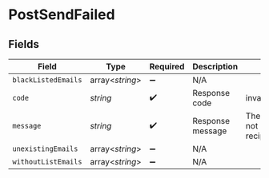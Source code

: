 # PostSendFailed


## Fields

| Field                                         | Type                                          | Required                                      | Description                                   | Example                                       |
| --------------------------------------------- | --------------------------------------------- | --------------------------------------------- | --------------------------------------------- | --------------------------------------------- |
| `blackListedEmails`                           | array<*string*>                               | :heavy_minus_sign:                            | N/A                                           |                                               |
| `code`                                        | *string*                                      | :heavy_check_mark:                            | Response code                                 | invalid_parameter                             |
| `message`                                     | *string*                                      | :heavy_check_mark:                            | Response message                              | The email could not be sent to all recipients |
| `unexistingEmails`                            | array<*string*>                               | :heavy_minus_sign:                            | N/A                                           |                                               |
| `withoutListEmails`                           | array<*string*>                               | :heavy_minus_sign:                            | N/A                                           |                                               |